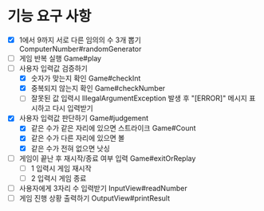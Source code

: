 # 기능 요구 사항
- [x] 1에서 9까지 서로 다른 임의의 수 3개 뽑기 ComputerNumber#randomGenerator
- [ ] 게임 반복 실행 Game#play
- [ ] 사용자 입력값 검증하기
  - [x] 숫자가 맞는지 확인 Game#checkInt
  - [x] 중복되지 않는지 확인 Game#checkNumber
  - [ ] 잘못된 값 입력시 IllegalArgumentException 발생 후 "[ERROR]" 메시지 표시하고 다시 입력받기
- [x] 사용자 입력값 판단하기 Game#judgement
  - [x] 같은 수가 같은 자리에 있으면 스트라이크 Game#Count
  - [x] 같은 수가 다른 자리에 있으면 볼
  - [x] 같은 수가 전혀 없으면 낫싱
- [ ] 게임이 끝난 후 재시작/종료 여부 입력 Game#exitOrReplay
    - [ ] 1 입력시 게임 재시작
    - [ ] 2 입력시 게임 종료
- [ ] 사용자에게 3자리 수 입력받기 InputView#readNumber
- [ ] 게임 진행 상황 출력하기 OutputView#printResult